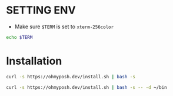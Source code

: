 # SETTING ENV
- Make sure `$TERM` is set to `xterm-256color`
``` sh
echo $TERM
```

# Installation
``` sh
curl -s https://ohmyposh.dev/install.sh | bash -s
```
``` sh
curl -s https://ohmyposh.dev/install.sh | bash -s -- -d ~/bin
```
